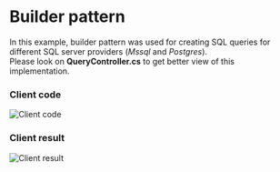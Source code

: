 # Builder pattern

In this example, builder pattern was used for creating SQL queries for different SQL server providers (*Mssql* and *Postgres*).  
Please look on **QueryController.cs** to get better view of this implementation.

### Client code
![Client code](http://apgcglz.cluster028.hosting.ovh.net/design-patterns/builder-1.png)

### Client result
![Client result](http://apgcglz.cluster028.hosting.ovh.net/design-patterns/builder-2.png)
